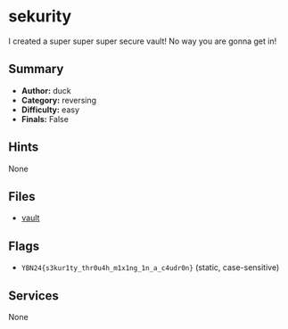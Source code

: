 # sekurity
I created a super super super secure vault! No way you are gonna get in!

## Summary
- **Author:** duck
- **Category:** reversing
- **Difficulty:** easy
- **Finals:** False

## Hints
None

## Files
- [vault](<dist/vault>)

## Flags
- `YBN24{s3kur1ty_thr0u4h_m1x1ng_1n_a_c4udr0n}` (static, case-sensitive)

## Services
None
